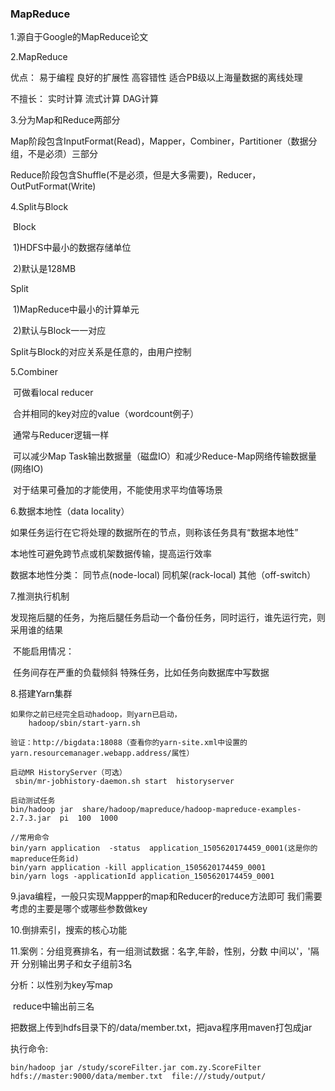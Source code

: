 ### MapReduce

1.源自于Google的MapReduce论文 

2.MapReduce

   优点： 易于编程 良好的扩展性 高容错性 适合PB级以上海量数据的离线处理 

   不擅长： 实时计算 流式计算 DAG计算

3.分为Map和Reduce两部分 

​	Map阶段包含InputFormat(Read)，Mapper，Combiner，Partitioner（数据分组，不是必须）三部分 

​	Reduce阶段包含Shuffle(不是必须，但是大多需要)，Reducer，OutPutFormat(Write)

4.Split与Block 

​	Block 

​	  1)HDFS中最小的数据存储单位 

​	  2)默认是128MB 

   Split 

​     1)MapReduce中最小的计算单元 

​     2)默认与Block一一对应 

   Split与Block的对应关系是任意的，由用户控制

5.Combiner 

​	可做看local reducer 

​	合并相同的key对应的value（wordcount例子） 

​	通常与Reducer逻辑一样  

​	可以减少Map Task输出数据量（磁盘IO）和减少Reduce-Map网络传输数据量(网络IO) 

​	对于结果可叠加的才能使用，不能使用求平均值等场景

6.数据本地性（data locality） 

  如果任务运行在它将处理的数据所在的节点，则称该任务具有“数据本地性” 

  本地性可避免跨节点或机架数据传输，提高运行效率 

   数据本地性分类：  同节点(node-local)  同机架(rack-local)  其他（off-switch）

7.推测执行机制 

​	发现拖后腿的任务，为拖后腿任务启动一个备份任务，同时运行，谁先运行完，则采用谁的结果 

​	不能启用情况：  

​	 任务间存在严重的负载倾斜  特殊任务，比如任务向数据库中写数据

8.搭建Yarn集群	 

```
如果你之前已经完全启动hadoop，则yarn已启动，
	hadoop/sbin/start-yarn.sh 

验证：http://bigdata:18088（查看你的yarn-site.xml中设置的yarn.resourcemanager.webapp.address/属性）  

启动MR HistoryServer（可选） 
 sbin/mr-jobhistory-daemon.sh start  historyserver  

启动测试任务 
bin/hadoop jar  share/hadoop/mapreduce/hadoop-mapreduce-examples-2.7.3.jar  pi  100  1000  

//常用命令 
bin/yarn application  -status  application_1505620174459_0001(这是你的mapreduce任务id)
bin/yarn application -kill application_1505620174459_0001 
bin/yarn logs -applicationId application_1505620174459_0001
```

9.java编程，一般只实现Mappper的map和Reducer的reduce方法即可 我们需要考虑的主要是哪个或哪些参数做key

10.倒排索引，搜索的核心功能

11.案例：分组竞赛排名，有一组测试数据：名字,年龄，性别，分数 中间以'，'隔开  分别输出男子和女子组前3名   

 分析：以性别为key写map    

​		reduce中输出前三名  

 把数据上传到hdfs目录下的/data/member.txt，把java程序用maven打包成jar 

 执行命令:  

```
bin/hadoop jar /study/scoreFilter.jar com.zy.ScoreFilter hdfs://master:9000/data/member.txt  file:///study/output/
```

